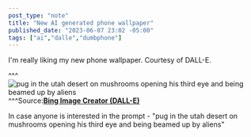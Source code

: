 ```yaml
---
post_type: "note" 
title: "New AI generated phone wallpaper"
published_date: "2023-06-07 23:02 -05:00"
tags: ["ai","dalle","dumbphone"]
---
```


I'm really liking my new phone wallpaper. Courtesy of DALL-E. 

^^^
![pug in the utah desert on mushrooms opening his third eye and being beamed up by aliens](/files/images/bing-ai-pug-wallpaper.jpg)
^^^Source:[**Bing Image Creator (DALL-E)**](https://bing.com/create)

In case anyone is interested in the prompt - "pug in the utah desert on mushrooms opening his third eye and being beamed up by aliens"
